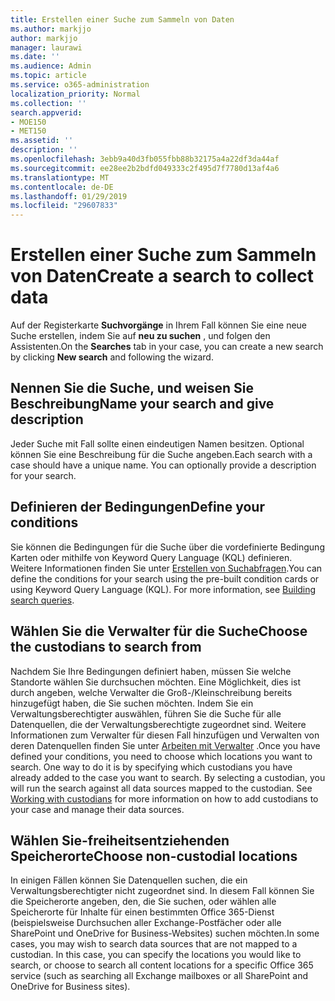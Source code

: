 ```yaml
---
title: Erstellen einer Suche zum Sammeln von Daten
ms.author: markjjo
author: markjjo
manager: laurawi
ms.date: ''
ms.audience: Admin
ms.topic: article
ms.service: o365-administration
localization_priority: Normal
ms.collection: ''
search.appverid:
- MOE150
- MET150
ms.assetid: ''
description: ''
ms.openlocfilehash: 3ebb9a40d3fb055fbb88b32175a4a22df3da44af
ms.sourcegitcommit: ee28ee2b2bdfd049333c2f495d7f7780d13af4a6
ms.translationtype: MT
ms.contentlocale: de-DE
ms.lasthandoff: 01/29/2019
ms.locfileid: "29607833"
---
```

# <a name="create-a-search-to-collect-data"></a><span data-ttu-id="818dc-102">Erstellen einer Suche zum Sammeln von Daten</span><span class="sxs-lookup"><span data-stu-id="818dc-102">Create a search to collect data</span></span>

<span data-ttu-id="818dc-103">Auf der Registerkarte **Suchvorgänge** in Ihrem Fall können Sie eine neue Suche erstellen, indem Sie auf **neu zu suchen** , und folgen den Assistenten.</span><span class="sxs-lookup"><span data-stu-id="818dc-103">On the **Searches** tab in your case, you can create a new search by clicking **New search** and following the wizard.</span></span>

## <a name="name-your-search-and-give-description"></a><span data-ttu-id="818dc-104">Nennen Sie die Suche, und weisen Sie Beschreibung</span><span class="sxs-lookup"><span data-stu-id="818dc-104">Name your search and give description</span></span>

<span data-ttu-id="818dc-p101">Jeder Suche mit Fall sollte einen eindeutigen Namen besitzen. Optional können Sie eine Beschreibung für die Suche angeben.</span><span class="sxs-lookup"><span data-stu-id="818dc-p101">Each search with a case should have a unique name. You can optionally provide a description for your search.</span></span> 

## <a name="define-your-conditions"></a><span data-ttu-id="818dc-107">Definieren der Bedingungen</span><span class="sxs-lookup"><span data-stu-id="818dc-107">Define your conditions</span></span>

<span data-ttu-id="818dc-p102">Sie können die Bedingungen für die Suche über die vordefinierte Bedingung Karten oder mithilfe von Keyword Query Language (KQL) definieren. Weitere Informationen finden Sie unter [Erstellen von Suchabfragen](building-search-queries.md).</span><span class="sxs-lookup"><span data-stu-id="818dc-p102">You can define the conditions for your search using the pre-built condition cards or using Keyword Query Language (KQL). For more information, see [Building search queries](building-search-queries.md).</span></span>

## <a name="choose-the-custodians-to-search-from"></a><span data-ttu-id="818dc-110">Wählen Sie die Verwalter für die Suche</span><span class="sxs-lookup"><span data-stu-id="818dc-110">Choose the custodians to search from</span></span>

<span data-ttu-id="818dc-p103">Nachdem Sie Ihre Bedingungen definiert haben, müssen Sie welche Standorte wählen Sie durchsuchen möchten. Eine Möglichkeit, dies ist durch angeben, welche Verwalter die Groß-/Kleinschreibung bereits hinzugefügt haben, die Sie suchen möchten. Indem Sie ein Verwaltungsberechtigter auswählen, führen Sie die Suche für alle Datenquellen, die der Verwaltungsberechtigte zugeordnet sind. Weitere Informationen zum Verwalter für diesen Fall hinzufügen und Verwalten von deren Datenquellen finden Sie unter [Arbeiten mit Verwalter](managing-custodians.md) .</span><span class="sxs-lookup"><span data-stu-id="818dc-p103">Once you have defined your conditions, you need to choose which locations you want to search. One way to do it is by specifying which custodians you have already added to the case you want to search. By selecting a custodian, you will run the search against all data sources mapped to the custodian. See [Working with custodians](managing-custodians.md) for more information on how to add custodians to your case and manage their data sources.</span></span>

## <a name="choose-non-custodial-locations"></a><span data-ttu-id="818dc-115">Wählen Sie-freiheitsentziehenden Speicherorte</span><span class="sxs-lookup"><span data-stu-id="818dc-115">Choose non-custodial locations</span></span>

<span data-ttu-id="818dc-p104">In einigen Fällen können Sie Datenquellen suchen, die ein Verwaltungsberechtigter nicht zugeordnet sind. In diesem Fall können Sie die Speicherorte angeben, den, die Sie suchen, oder wählen alle Speicherorte für Inhalte für einen bestimmten Office 365-Dienst (beispielsweise Durchsuchen aller Exchange-Postfächer oder alle SharePoint und OneDrive for Business-Websites) suchen möchten.</span><span class="sxs-lookup"><span data-stu-id="818dc-p104">In some cases, you may wish to search data sources that are not mapped to a custodian. In this case, you can specify the locations you would like to search, or choose to search all content locations for a specific Office 365 service (such as searching all Exchange mailboxes or all SharePoint and OneDrive for Business sites).</span></span>